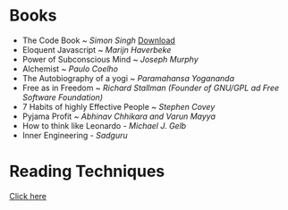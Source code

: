 # Books 

- The Code Book ~ *Simon Singh* [Download](the-code-book.md)
- Eloquent Javascript ~ *Marijn Haverbeke*
- Power of Subconscious Mind ~ *Joseph Murphy*
- Alchemist ~ *Paulo Coelho*
- The Autobiography of a yogi ~ *Paramahansa Yogananda*
- Free as in Freedom ~ *Richard Stallman (Founder of GNU/GPL ad Free Software Foundation)*
- 7 Habits of highly Effective People ~ *Stephen Covey*
- Pyjama Profit ~ *Abhinav Chhikara and Varun Mayya*
- How to think like Leonardo - *Michael J. Gelb*
- Inner Engineering - *Sadguru*

# Reading Techniques

[Click here](reading-techniques.md)
